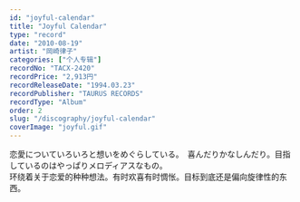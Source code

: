 ```yaml
---
id: "joyful-calendar"
title: "Joyful Calendar"
type: "record"
date: "2010-08-19"
artist: "岡崎律子"
categories: ["个人专辑"]
recordNo: "TACX-2420"
recordPrice: "2,913円"
recordReleaseDate: "1994.03.23"
recordPublisher: "TAURUS RECORDS"
recordType: "Album"
order: 2
slug: "/discography/joyful-calendar"
coverImage: "joyful.gif"
---
```


恋愛についていろいろと想いをめぐらしている。　喜んだりかなしんだり。目指しているのはやっぱりメロディアスなもの。  
环绕着关于恋爱的种种想法。有时欢喜有时惆怅。目标到底还是偏向旋律性的东西。
